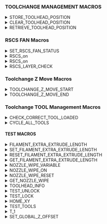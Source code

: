 
### TOOLCHANGE MANAGEMENT MACROS

<details><summary>STORE_TOOLHEAD_POSITION</summary>

```
[gcode_macro STORE_TOOLHEAD_POSITION]
variable_toolhead_x:0
variable_toolhead_y:0
variable_toolhead_pos_stored:0
variable_bypass_toolhead_position:0
variable_toolchange_z_move_enabled:1
variable_toolchange_z_move_safe_z_height:2    # Safe Z height before switching to shorter z hops during tool change - useful on beds that are not completely flat and have raised edges
variable_toolchange_z_move_safe_z_height_move:2  # Z Hop distance below safe z height
variable_toolchange_z_move_default:0.8 # Z Hop distance above safe z height
variable_toolchange_z_move_speed:15000
variable_toolchange_z_move_state:0
variable_enable_rscs_fan:1
gcode:
	SET_GCODE_VARIABLE MACRO=STORE_TOOLHEAD_POSITION VARIABLE=toolhead_x VALUE={params.X}
	SET_GCODE_VARIABLE MACRO=STORE_TOOLHEAD_POSITION VARIABLE=toolhead_y VALUE={params.Y}
	SET_GCODE_VARIABLE MACRO=STORE_TOOLHEAD_POSITION VARIABLE=toolhead_pos_stored VALUE=1
	RETRIEVE_TOOLHEAD_POSITION
```

</details>


<details><summary>CLEAR_TOOLHEAD_POSITION</summary>

```
[gcode_macro CLEAR_TOOLHEAD_POSITION]
gcode:
	SET_GCODE_VARIABLE MACRO=STORE_TOOLHEAD_POSITION VARIABLE=toolhead_x VALUE=0
	SET_GCODE_VARIABLE MACRO=STORE_TOOLHEAD_POSITION VARIABLE=toolhead_y VALUE=0
	SET_GCODE_VARIABLE MACRO=STORE_TOOLHEAD_POSITION VARIABLE=toolhead_pos_stored VALUE=0
```

</details>


<details><summary>RETRIEVE_TOOLHEAD_POSITION</summary>

```
[gcode_macro RETRIEVE_TOOLHEAD_POSITION]
gcode:
  M118 X: {printer["gcode_macro STORE_TOOLHEAD_POSITION"].toolhead_x}
  M118 Y: {printer["gcode_macro STORE_TOOLHEAD_POSITION"].toolhead_y}
  M118 POS_STORED: {printer["gcode_macro STORE_TOOLHEAD_POSITION"].toolhead_pos_stored} 
```
  
</details>


### RSCS FAN Macros

<details><summary>SET_RSCS_FAN_STATUS</summary>

```
[gcode_macro SET_RSCS_FAN_STATUS]
gcode:
    SET_GCODE_VARIABLE MACRO=STORE_TOOLHEAD_POSITION VARIABLE=enable_rscs_fan VALUE={params.ENABLE}
    {% if params.ENABLE|int ==0 %}
      RSCS_off
    {% else %}
      RSCS_on
    {% endif %}    
```

</details>


<details><summary>RSCS_on</summary>

```
[gcode_macro RSCS_on]
gcode: 
  
  SET_FAN_SPEED FAN=RSCS SPEED=1
```

</details>


<details><summary>RSCS_on</summary>

```
[gcode_macro RSCS_off]
gcode: 
  SET_FAN_SPEED FAN=RSCS SPEED=0
```

</details>


<details><summary>RSCS_LAYER_CHECK</summary>

```
[gcode_macro RSCS_LAYER_CHECK]
gcode:

  SET_CURRENT_PRINT_LAYER LAYER={params.LAYER} BEDTEMP={printer.heater_bed.target}
  {% if printer["gcode_macro STORE_TOOLHEAD_POSITION"].enable_rscs_fan|int == 1 %} 
    {% if params.LAYER|int > 0 %} #and printer.heater_bed.target|int <= 80 and printer.heater_bed.target|int > 0 %}
      RSCS_on
    {% else %}
      RSCS_off
    {% endif %}	
  {% endif %}	
```

</details>



### Toolchange Z Move Macros


<details><summary>TOOLCHANGE_Z_MOVE_START</summary>


```
[gcode_macro TOOLCHANGE_Z_MOVE_START]
gcode:
  {% if printer["gcode_macro STORE_TOOLHEAD_POSITION"].toolchange_z_move_enabled|int == 1 and printer["gcode_macro STORE_TOOLHEAD_POSITION"].toolchange_z_move_state|int == 0 %}
    G91
    {% if printer.toolhead.position[2]|int > printer["gcode_macro STORE_TOOLHEAD_POSITION"].toolchange_z_move_safe_z_height|int %}
      G1 Z{printer["gcode_macro STORE_TOOLHEAD_POSITION"].toolchange_z_move_default|int} F{printer["gcode_macro STORE_TOOLHEAD_POSITION"].toolchange_z_move_speed|int}
    {% else %}
      G1 Z{printer["gcode_macro STORE_TOOLHEAD_POSITION"].toolchange_z_move_safe_z_height_move|int} F{printer["gcode_macro STORE_TOOLHEAD_POSITION"].toolchange_z_move_speed|int}
    {% endif %}    
    SET_GCODE_VARIABLE MACRO=STORE_TOOLHEAD_POSITION VARIABLE=toolchange_z_move_state VALUE=1
    G90
  {% endif %}
```

</details>



<details><summary>TOOLCHANGE_Z_MOVE_END</summary>

```
[gcode_macro TOOLCHANGE_Z_MOVE_END]
gcode:
  {% if printer["gcode_macro STORE_TOOLHEAD_POSITION"].toolchange_z_move_enabled|int == 1 and printer["gcode_macro STORE_TOOLHEAD_POSITION"].toolchange_z_move_state|int == 1 %}
    G91
    G1 Z-{printer["gcode_macro STORE_TOOLHEAD_POSITION"].toolchange_z_move_default|int} F{printer["gcode_macro STORE_TOOLHEAD_POSITION"].toolchange_z_move_speed|int}
    SET_GCODE_VARIABLE MACRO=STORE_TOOLHEAD_POSITION VARIABLE=toolchange_z_move_state VALUE=0
    G90
  {% endif %}
```
</details>


### Toolchange TOOL Management Macros

<details><summary>CHECK_CORRECT_TOOL_LOADED</summary>

```
[gcode_macro CHECK_CORRECT_TOOL_LOADED]
gcode:
  {% if printer["gcode_macro VARIABLES_LIST"].active_tool|int == -2 %}
    SAVE_CURRENT_TOOL T=-1
    {% set current_tool = -1 %}
  {% else %}
    {% set current_tool = printer["gcode_macro VARIABLES_LIST"].active_tool|int %}
  {% endif %}

  {% if printer.toolhead.homed_axes !="xyz" %} 
    SET_KINEMATIC_POSITION X=10 Y=10 Z=50
    G28 Y
    G28 X
    G0 X165 Y140 F10000
  {% endif %}
  T{params.TOOL}
  SET_CURRENT_TOOL T={params.TOOL}
```

</details>


<details><summary>CYCLE_ALL_TOOLS</summary>

```    
[gcode_macro CYCLE_ALL_TOOLS]
gcode:
     SET_GCODE_VARIABLE MACRO=STORE_TOOLHEAD_POSITION VARIABLE=bypass_toolhead_position VALUE=1
     T0
     T1
     INITIALIZE_TOOL_USE_COUNT
     T{params.FINAL_TOOL}
     SET_GCODE_VARIABLE MACRO=STORE_TOOLHEAD_POSITION VARIABLE=bypass_toolhead_position VALUE=0
```

</details>


#### TEST MACROS

<details><summary>FILAMENT_EXTRA_EXTRUDE_LENGTH</summary>

```
[gcode_macro FILAMENT_EXTRA_EXTRUDE_LENGTH]
variable_filament_extra_extrude_length:0
gcode:
```

</details>


<details><summary>SET_FILAMENT_EXTRA_EXTRUDE_LENGTH</summary>

```
[gcode_macro SET_FILAMENT_EXTRA_EXTRUDE_LENGTH]
gcode:
  SET_GCODE_VARIABLE MACRO=FILAMENT_EXTRA_EXTRUDE_LENGTH VARIABLE=filament_extra_extrude_length VALUE={params.EL}
```
</details>


<details><summary>RESET_FILAMENT_EXTRA_EXTRUDE_LENGTH</summary>

```
[gcode_macro RESET_FILAMENT_EXTRA_EXTRUDE_LENGTH]
gcode:
  SET_GCODE_VARIABLE MACRO=FILAMENT_EXTRA_EXTRUDE_LENGTH VARIABLE=filament_extra_extrude_length VALUE=0
```

</details>

<details><summary>GET_FILAMENT_EXTRA_EXTRUDE_LENGTH</summary>

```
[gcode_macro GET_FILAMENT_EXTRA_EXTRUDE_LENGTH]
gcode:
  M118 Filament Extra Extrude {printer["gcode_macro FILAMENT_EXTRA_EXTRUDE_LENGTH"].filament_extra_extrude_length}
```
</details>


<details><summary>NOZZLE_WIPE_VARIABLE</summary>
  
```
[gcode_macro NOZZLE_WIPE_VARIABLE]
  variable_nozzle_wipe:0
  gcode:
```

</details>

<details><summary>NOZZLE_WIPE_ON</summary>

```
[gcode_macro NOZZLE_WIPE_ON]
gcode:
  SET_GCODE_VARIABLE MACRO=NOZZLE_WIPE_VARIABLE VARIABLE=nozzle_wipe VALUE=1
```
</details>

<details><summary>NOZZLE_WIPE_RESET</summary>

```
[gcode_macro NOZZLE_WIPE_RESET]
gcode:
  SET_GCODE_VARIABLE MACRO=NOZZLE_WIPE_VARIABLE VARIABLE=nozzle_wipe VALUE=0
```
</details>

<details><summary>GET_NOZZLE_WIPE</summary>

```  
[gcode_macro GET_NOZZLE_WIPE]
gcode:
  M118 NOZZLE WIPE {printer["gcode_macro NOZZLE_WIPE_VARIABLE"].nozzle_wipe}
```
</details>


<details><summary>TOOLHEAD_INFO</summary>

```  
[gcode_macro TOOLHEAD_INFO]
gcode:
  M118 {printer.toolhead}
  M118 {printer.idle_timeout.state}
```

</details>


<details><summary>TEST_UNLOCK</summary>

```  
[gcode_macro TEST_UNLOCK]
  gcode:
    G90
    G0 X{params.X} F5000
    G0 Y{params.Y} F5000
    G91 
    G0 X14 F3000
    G0 X-2 F3000
    G0 Y-100 F3000
    g90
```
</details>

<details><summary>TEST_LOCK</summary>

```  
[gcode_macro TEST_LOCK]
  gcode:
    G90
    G0 X{params.X} F5000
    G0 Y{params.Y} F5000
    G91 
    G1 X-14 F3000
    G1 X2 F3000
    G0 Y-100 F3000
    g90
```
</details>


<details><summary>HOME_XY</summary>

```
[gcode_macro HOME_XY]
 gcode:
  G28 Y0
  G28 X0   
  G0 X100
  g90
```
</details>

<details><summary>TEST_TOOLS</summary>

```  
[gcode_macro TEST_TOOLS]
  gcode:
    SET_GCODE_VARIABLE MACRO=STORE_TOOLHEAD_POSITION VARIABLE=bypass_toolhead_position VALUE=1
    G28
    G0 X126 Y250
    {% for move in range(50) %}
        T0
        #KTCC_TOOL_DROPOFF_ALL
        T1
        T2
        T3
        T4   
    {% endfor %}
    T0
    SET_GCODE_VARIABLE MACRO=STORE_TOOLHEAD_POSITION VARIABLE=bypass_toolhead_position VALUE=0
```
</details>

<details><summary>T_1</summary>

```  
[gcode_macro T_1]
gcode:
  KTCC_TOOL_DROPOFF_ALL
```
</details>

<details><summary>SET_GLOBAL_Z_OFFSET</summary>

```  
[gcode_macro SET_GLOBAL_Z_OFFSET]
gcode:
  SET_GCODE_VARIABLE MACRO=VARIABLES_LIST VARIABLE=global_z_offset VALUE={params.OFFSET|float}
```

</details>
